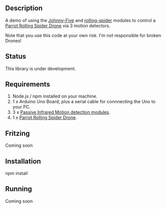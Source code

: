 ## Description ##

A demo of using the [Johnny-Five](https://www.npmjs.com/package/johnny-five) and [rolling-spider](https://www.npmjs.com/package/rolling-spider) modules to control a [Parrot Rolling Spider Drone](http://www.parrot.com/usa/products/rolling-spider/) via 3 motion detectors.

Note that you use this code at your own risk.  I'm not responsible for broken Drones!

## Status ##

This library is under development.

## Requirements ##

1. Node.js / npm installed on your machine.
2. 1 x Arduino Uno Board, plus a serial cable for connnecting the Uno to your PC.
3. 3 x [Passive Infrared Motion detection modules](http://www.dx.com/p/ir-infrared-motion-detection-sensor-module-dc-5v-20v-139624#.VZ51c3hhX-A).  
4. 1 x [Parrot Rolling Spider Drone](http://www.parrot.com/usa/products/rolling-spider/).

## Fritzing ##

Coming soon


## Installation ##

npm install

## Running ##

Coming soon
